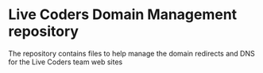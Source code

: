 # Live Coders Domain Management repository

The repository contains files to help manage the domain redirects and DNS for the Live Coders team web sites